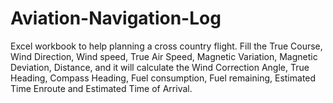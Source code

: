 # Aviation-Navigation-Log
Excel  workbook to help planning a cross country flight. Fill the True Course, Wind Direction, Wind speed, True Air Speed, Magnetic Variation, Magnetic Deviation, Distance, and it will calculate the Wind Correction Angle, True Heading, Compass Heading, Fuel consumption, Fuel remaining, Estimated Time Enroute and Estimated Time of Arrival.

